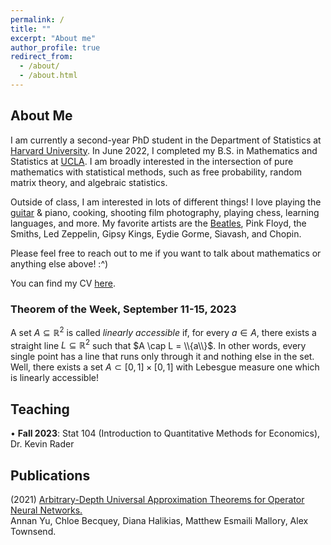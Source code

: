 ```yaml
---
permalink: /
title: ""
excerpt: "About me"
author_profile: true
redirect_from: 
  - /about/
  - /about.html
---
```

## About Me

I am currently a second-year PhD student in the Department of Statistics at [Harvard University](https://statistics.fas.harvard.edu/). In June 2022, I completed my B.S. in Mathematics and Statistics at [UCLA](https://ww3.math.ucla.edu/). I am broadly interested in the intersection of pure mathematics with statistical methods, such as free probability, random matrix theory, and algebraic statistics.

Outside of class, I am interested in lots of different things! I love playing the [guitar](https://mattesmaili.github.io/files/guitar.png) & piano, cooking, shooting film photography, playing chess, learning languages, and more. My favorite artists are the [Beatles](https://open.spotify.com/playlist/07ZKf7841juhmGlI6LMfBd?si=4511ac89f1d14618), Pink Floyd, the Smiths, Led Zeppelin, Gipsy Kings, Eydie Gorme, Siavash, and Chopin.

Please feel free to reach out to me if you want to talk about mathematics or anything else above! :^)

You can find my CV [here](https://mattesmaili.github.io/files/Matthew_Resume.pdf).

### Theorem of the Week, September 11-15, 2023

A set $A\subseteq\mathbb{R}^2$ is called *linearly accessible* if, for every $a \in A$, there exists a straight line $L \subseteq \mathbb{R}^2$ such that $A \cap L = \\{a\\}$. In other words, every single point has a line that runs only through it and nothing else in the set. Well, there exists a set $A \subset [0, 1] \times [0,1]$ with Lebesgue measure one which is linearly accessible!

## Teaching

• **Fall 2023**: Stat 104 (Introduction to Quantitative Methods for Economics), Dr. Kevin Rader

## Publications

(2021) [Arbitrary-Depth Universal Approximation Theorems for Operator Neural Networks.](https://arxiv.org/abs/2109.11354)  
Annan Yu, Chloe Becquey, Diana Halikias, Matthew Esmaili Mallory, Alex Townsend.

